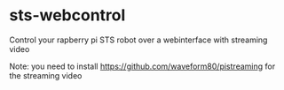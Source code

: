 # sts-webcontrol
Control your rapberry pi STS robot over a webinterface with streaming video

Note: you need to install https://github.com/waveform80/pistreaming for the streaming video
